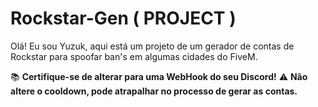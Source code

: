 # Rockstar-Gen ( PROJECT )
Olá! Eu sou Yuzuk, aqui está um projeto de um gerador de contas de Rockstar para spoofar ban's em algumas cidades do FiveM.

📚 **Certifique-se de alterar para uma WebHook do seu Discord!**
⚠️ **Não altere o cooldown, pode atrapalhar no processo de gerar as contas.**
